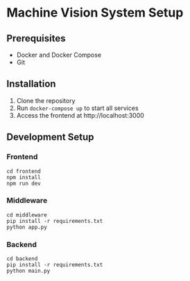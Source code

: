 # Machine Vision System Setup

## Prerequisites
- Docker and Docker Compose
- Git

## Installation
1. Clone the repository
2. Run `docker-compose up` to start all services
3. Access the frontend at http://localhost:3000

## Development Setup
### Frontend
```
cd frontend
npm install
npm run dev
```

### Middleware
```
cd middleware
pip install -r requirements.txt
python app.py
```

### Backend
```
cd backend
pip install -r requirements.txt
python main.py
```
